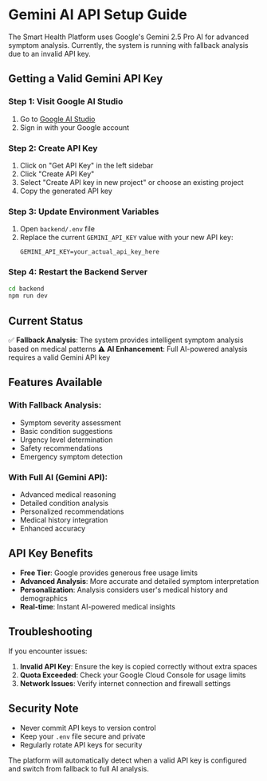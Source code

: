 # Gemini AI API Setup Guide

The Smart Health Platform uses Google's Gemini 2.5 Pro AI for advanced symptom analysis. Currently, the system is running with fallback analysis due to an invalid API key.

## Getting a Valid Gemini API Key

### Step 1: Visit Google AI Studio
1. Go to [Google AI Studio](https://aistudio.google.com/)
2. Sign in with your Google account

### Step 2: Create API Key
1. Click on "Get API Key" in the left sidebar
2. Click "Create API Key"
3. Select "Create API key in new project" or choose an existing project
4. Copy the generated API key

### Step 3: Update Environment Variables
1. Open `backend/.env` file
2. Replace the current `GEMINI_API_KEY` value with your new API key:
   ```
   GEMINI_API_KEY=your_actual_api_key_here
   ```

### Step 4: Restart the Backend Server
```bash
cd backend
npm run dev
```

## Current Status

✅ **Fallback Analysis**: The system provides intelligent symptom analysis based on medical patterns
⚠️ **AI Enhancement**: Full AI-powered analysis requires a valid Gemini API key

## Features Available

### With Fallback Analysis:
- Symptom severity assessment
- Basic condition suggestions
- Urgency level determination
- Safety recommendations
- Emergency symptom detection

### With Full AI (Gemini API):
- Advanced medical reasoning
- Detailed condition analysis
- Personalized recommendations
- Medical history integration
- Enhanced accuracy

## API Key Benefits

- **Free Tier**: Google provides generous free usage limits
- **Advanced Analysis**: More accurate and detailed symptom interpretation
- **Personalization**: Analysis considers user's medical history and demographics
- **Real-time**: Instant AI-powered medical insights

## Troubleshooting

If you encounter issues:

1. **Invalid API Key**: Ensure the key is copied correctly without extra spaces
2. **Quota Exceeded**: Check your Google Cloud Console for usage limits
3. **Network Issues**: Verify internet connection and firewall settings

## Security Note

- Never commit API keys to version control
- Keep your `.env` file secure and private
- Regularly rotate API keys for security

The platform will automatically detect when a valid API key is configured and switch from fallback to full AI analysis.